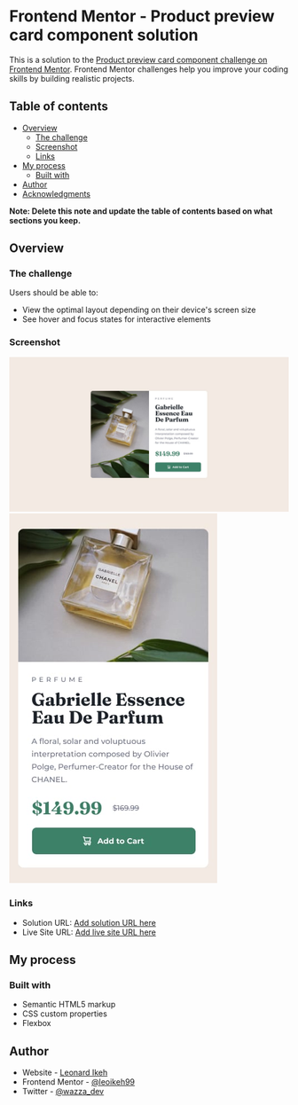 # Frontend Mentor - Product preview card component solution

This is a solution to the [Product preview card component challenge on Frontend Mentor](https://www.frontendmentor.io/challenges/product-preview-card-component-GO7UmttRfa). Frontend Mentor challenges help you improve your coding skills by building realistic projects.

## Table of contents

- [Overview](#overview)
  - [The challenge](#the-challenge)
  - [Screenshot](#screenshot)
  - [Links](#links)
- [My process](#my-process)
  - [Built with](#built-with)
- [Author](#author)
- [Acknowledgments](#acknowledgments)

**Note: Delete this note and update the table of contents based on what sections you keep.**

## Overview

### The challenge

Users should be able to:

- View the optimal layout depending on their device's screen size
- See hover and focus states for interactive elements

### Screenshot

![desktop](./design/desktop-design.jpg)
![mobile](./design/mobile-design.jpg)

### Links

- Solution URL: [Add solution URL here](https://your-solution-url.com)
- Live Site URL: [Add live site URL here](https://product-card1000.netlify.app/)

## My process

### Built with

- Semantic HTML5 markup
- CSS custom properties
- Flexbox

## Author

- Website - [Leonard Ikeh](https://leonardikeh.netlify.app/)
- Frontend Mentor - [@leoikeh99](https://www.frontendmentor.io/profile/leoikeh99)
- Twitter - [@wazza_dev](https://www.twitter.com/wazza_dev)
